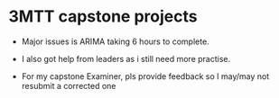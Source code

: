 # 3MTT capstone projects



- Major issues is ARIMA taking 6 hours to complete.
- I also got help from leaders as i still need more practise.

- For my capstone Examiner, pls provide feedback so I may/may not resubmit a corrected one
